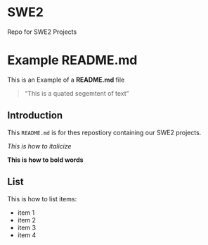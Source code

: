 # SWE2
Repo for SWE2 Projects


# Example README.md

This is an Example of a **README.md** file

> “This is a quated segemtent of text”

## Introduction

This `README.md` is for thes repostiory containing our SWE2 projects.

*This is how to italicize*

**This is how to bold words** 

## List

This is how to list items:

- item 1
- item 2
- item 3
- item 4
